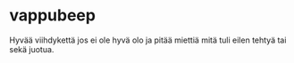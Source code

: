 # vappubeep
Hyvää viihdykettä jos ei ole hyvä olo ja pitää miettiä mitä tuli eilen tehtyä tai sekä juotua.
